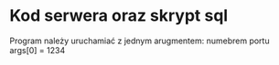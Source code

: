 # Kod serwera oraz skrypt sql 

Program należy uruchamiać z jednym arugmentem: numebrem portu <br>
args[0] = 1234


